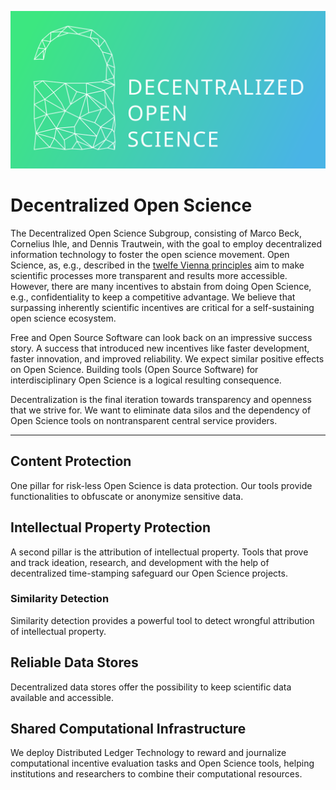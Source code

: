 ![Decentralized Open Science Logo](./logo.svg)

# Decentralized Open Science

The Decentralized Open Science Subgroup, consisting of Marco Beck, Cornelius Ihle, and Dennis Trautwein, with the goal to employ decentralized information technology to foster the open science movement.
Open Science, as, e.g., described in the [twelfe Vienna principles](https://viennaprinciples.org/) aim to make scientific processes more transparent and results more accessible.
However, there are many incentives to abstain from doing Open Science, e.g., confidentiality to keep a competitive advantage.
We believe that surpassing inherently scientific incentives are critical for a self-sustaining open science ecosystem.

Free and Open Source Software can look back on an impressive success story.
A success that introduced new incentives like faster development, faster innovation, and improved reliability.
We expect similar positive effects on Open Science.
Building tools (Open Source Software) for interdisciplinary Open Science is a logical resulting consequence.

Decentralization is the final iteration towards transparency and openness that we strive for.
We want to eliminate data silos and the dependency of Open Science tools on nontransparent central service providers.

---

## Content Protection
One pillar for risk-less Open Science is data protection. 
Our tools provide functionalities to obfuscate or anonymize sensitive data.

## Intellectual Property Protection
A second pillar is the attribution of intellectual property.
Tools that prove and track ideation, research, and development with the help of decentralized time-stamping safeguard our Open Science projects.

### Similarity Detection
Similarity detection provides a powerful tool to detect wrongful attribution of intellectual property.

## Reliable Data Stores
Decentralized data stores offer the possibility to keep scientific data available and accessible.

## Shared Computational Infrastructure
We deploy Distributed Ledger Technology to reward and journalize computational incentive evaluation tasks and Open Science tools, helping institutions and researchers to combine their computational resources.


